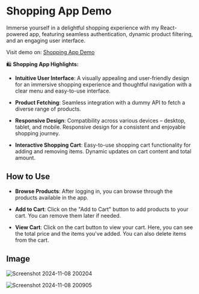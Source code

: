 
# Shopping App Demo

Immerse yourself in a delightful shopping experience with my React-powered app, featuring seamless authentication, dynamic product filtering, and an engaging user interface.

Visit demo on: [Shopping App Demo](https://shopping-cart-demo-by-sumit.netlify.app/)

🛍️ **Shopping App Highlights:**

- **Intuitive User Interface**: A visually appealing and user-friendly design for an immersive shopping experience and thoughtful navigation with a clear menu and easy-to-use interface.

- **Product Fetching**: Seamless integration with a dummy API to fetch a diverse range of products.

- **Responsive Design**: Compatibility across various devices – desktop, tablet, and mobile. Responsive design for a consistent and enjoyable shopping journey.

- **Interactive Shopping Cart**: Easy-to-use shopping cart functionality for adding and removing items. Dynamic updates on cart content and total amount.

## How to Use

- **Browse Products**: After logging in, you can browse through the products available in the app.

- **Add to Cart**: Click on the "Add to Cart" button to add products to your cart. You can remove them later if needed.
  
- **View Cart**: Click on the cart button to view your cart. Here, you can see the total price and the items you've added. You can also delete items from the cart.

## Image 

![Screenshot 2024-11-08 200204](https://github.com/user-attachments/assets/40ba998d-4813-4f96-8e35-dde63b640da9)

![Screenshot 2024-11-08 200905](https://github.com/user-attachments/assets/d016c477-19c8-4132-86bc-bfdeebc4bebf)


